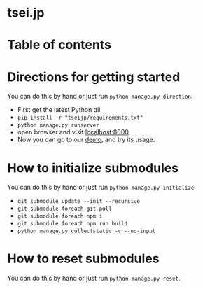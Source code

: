 # tsei.jp


# Table of contents

# Directions for getting started
You can do this by hand or just run `python manage.py direction`.

- First get the latest Python dll
- `pip install -r "tseijp/requirements.txt"`
- `python manage.py runserver`
- open browser and visit [localhost:8000](https://localhost:8000)
- Now you can go to our [demo](https://tsei.jp), and try its usage.

# How to initialize submodules
You can do this by hand or just run `python manage.py initialize`.

- `git submodule update --init --recursive`
- `git submodule foreach git pull`
- `git submodule foreach npm i`
- `git submodule foreach npm run build`
- `python manage.py collectstatic -c --no-input`

# How to reset submodules
You can do this by hand or just run `python manage.py reset`.
